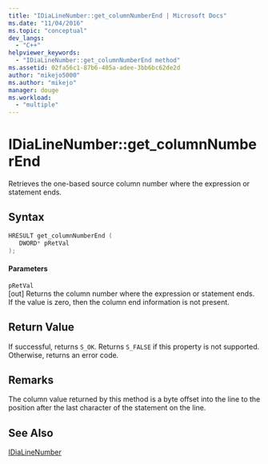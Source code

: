 ```yaml
---
title: "IDiaLineNumber::get_columnNumberEnd | Microsoft Docs"
ms.date: "11/04/2016"
ms.topic: "conceptual"
dev_langs: 
  - "C++"
helpviewer_keywords: 
  - "IDiaLineNumber::get_columnNumberEnd method"
ms.assetid: 02fa56c1-87b6-405a-adee-3bb6bc62de2d
author: "mikejo5000"
ms.author: "mikejo"
manager: douge
ms.workload: 
  - "multiple"
---
```

# IDiaLineNumber::get_columnNumberEnd
Retrieves the one-based source column number where the expression or statement ends.  
  
## Syntax  
  
```C++  
HRESULT get_columnNumberEnd (   
   DWORD* pRetVal  
);  
```  
  
#### Parameters  
 `pRetVal`  
 [out] Returns the column number where the expression or statement ends. If the value is zero, then the column end information is not present.  
  
## Return Value  
 If successful, returns `S_OK`. Returns `S_FALSE` if this property is not supported. Otherwise, returns an error code.  
  
## Remarks  
 The column value returned by this method is a byte offset into the line to the position after the last character of the statement on the line.  
  
## See Also  
 [IDiaLineNumber](../../debugger/debug-interface-access/idialinenumber.md)
